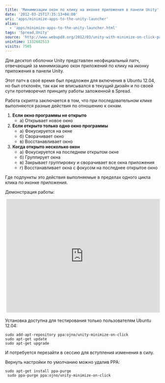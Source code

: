 ```yaml
---
title: 'Минимизации окон по клику на иконке приложения в панели Unity'
date: '2012-03-25T17:35:13+04:00'
uri: 'apps/minimize-apps-to-the-unity-launcher'
alias: 
  - 'apps/minimize-apps-to-the-unity-launcher.html'
tags: 'Spread,Unity'
source: 'http://www.webupd8.org/2012/03/unity-with-minimize-on-click-patch.html'
unixtime: 1332682513
visits: 7565
---
```

Для десктоп оболочки Unity представлен неофициальный патч, отвечающий за минимизацию окон приложений по клику на иконку приложения в панели Unity.

Этот патч в своё время был предложен для включения в Ubuntu 12.04, но был отклонён, так как не вписывался в текущий дизайн и по своей сути противоречил принципу работы заложенной в Spread.

Работа скрипта заключается в том, что при последовательном клике выполняются разные действия по отношению к окнам.

1.  **Если окно программы не открыто**
    *   а) Открывает новое окно
2.  **Если открыто только одно окно программы**
    *   а) Фокусируется на окне
    *   б) Сворачивает окно
    *   в) Восстанавливает окно
3.  **Когда открыто несколько окон**
    *   а) Фокусируется на последнем открытом окне
    *   б) Группирует окна
    *   в) Закрывает группировку и сворачивает все окна приложения
    *   г) Восстанавливает окна с фокусом на последнее открытое окно

Где подпункты это действия выполняемые в пределах одного цикла клика по иконке приложения.

Демонстрация работы:

 <iframe width="500" height="369" src="https://www.youtube.com/embed/h_bkPbbJlUk" frameborder="0" allowfullscreen=""></iframe>

Установка доступна для тестирования только пользователям Ubuntu 12.04:

```
sudo add-apt-repository ppa:ojno/unity-minimize-on-click
sudo apt-get update
sudo apt-get upgrade
```

И потребуется перезайти в сессию для вступления изменения в силу.

Вернуть настройки по умолчанию можно удалив PPA:

```
sudo apt-get install ppa-purge
 sudo ppa-purge ppa:ojno/unity-minimize-on-click
```
